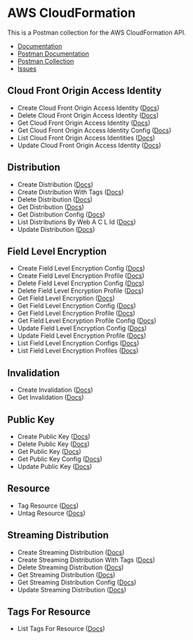 # AWS CloudFormation
This is a Postman collection for the AWS CloudFormation API.

- [Documentation](https://docs.aws.amazon.com/AWSCloudFormation/latest/APIReference/Welcome.html)
- [Postman Documentation](https://documenter.getpostman.com/view/35240/SW7Z2nhn)
- [Postman Collection](https://www.getpostman.com/collections/214e413bb457f989d773)
- [Issues](https://github.com/api-evangelist/aws/labels/CloudWatch)

## Cloud Front Origin Access Identity
 - Create Cloud Front Origin Access Identity ([Docs](http://docs.aws.amazon.com/AmazonCloudFront/latest/APIReference/API_UpdateStreamingDistribution.html))
 - Delete Cloud Front Origin Access Identity ([Docs](http://docs.aws.amazon.com/AmazonCloudFront/latest/APIReference/API_UpdateStreamingDistribution.html))
 - Get Cloud Front Origin Access Identity ([Docs](http://docs.aws.amazon.com/AmazonCloudFront/latest/APIReference/API_UpdateStreamingDistribution.html))
 - Get Cloud Front Origin Access Identity Config ([Docs](http://docs.aws.amazon.com/AmazonCloudFront/latest/APIReference/API_UpdateStreamingDistribution.html))
 - List Cloud Front Origin Access Identities ([Docs](http://docs.aws.amazon.com/AmazonCloudFront/latest/APIReference/API_UpdateStreamingDistribution.html))
 - Update Cloud Front Origin Access Identity ([Docs](http://docs.aws.amazon.com/AmazonCloudFront/latest/APIReference/API_UpdateStreamingDistribution.html))
## Distribution
 - Create Distribution ([Docs](http://docs.aws.amazon.com/AmazonCloudFront/latest/APIReference/API_UpdateStreamingDistribution.html))
 - Create Distribution With Tags ([Docs](http://docs.aws.amazon.com/AmazonCloudFront/latest/APIReference/API_UpdateStreamingDistribution.html))
 - Delete Distribution ([Docs](http://docs.aws.amazon.com/AmazonCloudFront/latest/APIReference/API_UpdateStreamingDistribution.html))
 - Get Distribution ([Docs](http://docs.aws.amazon.com/AmazonCloudFront/latest/APIReference/API_UpdateStreamingDistribution.html))
 - Get Distribution Config ([Docs](http://docs.aws.amazon.com/AmazonCloudFront/latest/APIReference/API_UpdateStreamingDistribution.html))
 - List Distributions By Web A C L Id ([Docs](http://docs.aws.amazon.com/AmazonCloudFront/latest/APIReference/API_UpdateStreamingDistribution.html))
 - Update Distribution ([Docs](http://docs.aws.amazon.com/AmazonCloudFront/latest/APIReference/API_UpdateStreamingDistribution.html))
## Field Level Encryption
 - Create Field Level Encryption Config ([Docs](http://docs.aws.amazon.com/AmazonCloudFront/latest/APIReference/API_UpdateStreamingDistribution.html))
 - Create Field Level Encryption Profile ([Docs](http://docs.aws.amazon.com/AmazonCloudFront/latest/APIReference/API_UpdateStreamingDistribution.html))
 - Delete Field Level Encryption Config ([Docs](http://docs.aws.amazon.com/AmazonCloudFront/latest/APIReference/API_UpdateStreamingDistribution.html))
 - Delete Field Level Encryption Profile ([Docs](http://docs.aws.amazon.com/AmazonCloudFront/latest/APIReference/API_UpdateStreamingDistribution.html))
 - Get Field Level Encryption ([Docs](http://docs.aws.amazon.com/AmazonCloudFront/latest/APIReference/API_UpdateStreamingDistribution.html))
 - Get Field Level Encryption Config ([Docs](http://docs.aws.amazon.com/AmazonCloudFront/latest/APIReference/API_UpdateStreamingDistribution.html))
 - Get Field Level Encryption Profile ([Docs](http://docs.aws.amazon.com/AmazonCloudFront/latest/APIReference/API_UpdateStreamingDistribution.html))
 - Get Field Level Encryption Profile Config ([Docs](http://docs.aws.amazon.com/AmazonCloudFront/latest/APIReference/API_UpdateStreamingDistribution.html))
 - Update Field Level Encryption Config ([Docs](http://docs.aws.amazon.com/AmazonCloudFront/latest/APIReference/API_UpdateStreamingDistribution.html))
 - Update Field Level Encryption Profile ([Docs](http://docs.aws.amazon.com/AmazonCloudFront/latest/APIReference/API_UpdateStreamingDistribution.html))
 - List Field Level Encryption Configs ([Docs](http://docs.aws.amazon.com/AmazonCloudFront/latest/APIReference/API_UpdateStreamingDistribution.html))
 - List Field Level Encryption Profiles ([Docs](http://docs.aws.amazon.com/AmazonCloudFront/latest/APIReference/API_UpdateStreamingDistribution.html))
## Invalidation
 - Create Invalidation ([Docs](http://docs.aws.amazon.com/AmazonCloudFront/latest/APIReference/API_UpdateStreamingDistribution.html))
 - Get Invalidation ([Docs](http://docs.aws.amazon.com/AmazonCloudFront/latest/APIReference/API_UpdateStreamingDistribution.html))
## Public Key
 - Create Public Key ([Docs](http://docs.aws.amazon.com/AmazonCloudFront/latest/APIReference/API_UpdateStreamingDistribution.html))
 - Delete Public Key ([Docs](http://docs.aws.amazon.com/AmazonCloudFront/latest/APIReference/API_UpdateStreamingDistribution.html))
 - Get Public Key ([Docs](http://docs.aws.amazon.com/AmazonCloudFront/latest/APIReference/API_UpdateStreamingDistribution.html))
 - Get Public Key Config ([Docs](http://docs.aws.amazon.com/AmazonCloudFront/latest/APIReference/API_UpdateStreamingDistribution.html))
 - Update Public Key ([Docs](http://docs.aws.amazon.com/AmazonCloudFront/latest/APIReference/API_UpdateStreamingDistribution.html))
## Resource
 - Tag Resource ([Docs](http://docs.aws.amazon.com/AmazonCloudFront/latest/APIReference/API_UpdateStreamingDistribution.html))
 - Untag Resource ([Docs](http://docs.aws.amazon.com/AmazonCloudFront/latest/APIReference/API_UpdateStreamingDistribution.html))
## Streaming Distribution
 - Create Streaming Distribution ([Docs](http://docs.aws.amazon.com/AmazonCloudFront/latest/APIReference/API_UpdateStreamingDistribution.html))
 - Create Streaming Distribution With Tags ([Docs](http://docs.aws.amazon.com/AmazonCloudFront/latest/APIReference/API_UpdateStreamingDistribution.html))
 - Delete Streaming Distribution ([Docs](http://docs.aws.amazon.com/AmazonCloudFront/latest/APIReference/API_UpdateStreamingDistribution.html))
 - Get Streaming Distribution ([Docs](http://docs.aws.amazon.com/AmazonCloudFront/latest/APIReference/API_UpdateStreamingDistribution.html))
 - Get Streaming Distribution Config ([Docs](http://docs.aws.amazon.com/AmazonCloudFront/latest/APIReference/API_UpdateStreamingDistribution.html))
 - Update Streaming Distribution ([Docs](http://docs.aws.amazon.com/AmazonCloudFront/latest/APIReference/API_UpdateStreamingDistribution.html))
## Tags For Resource
 - List Tags For Resource ([Docs](http://docs.aws.amazon.com/AmazonCloudFront/latest/APIReference/API_UpdateStreamingDistribution.html))
